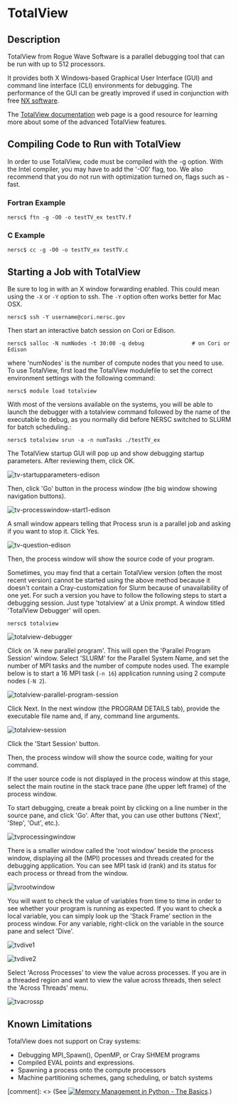 # TotalView

## Description

TotalView from Rogue Wave Software is a parallel debugging tool that
can be run with up to 512 processors.

It provides both X Windows-based Graphical User Interface (GUI) and
command line interface (CLI) environments for debugging. The
performance of the GUI can be greatly improved if used in conjunction
with
free
[NX software](https://www.nersc.gov/users/connecting-to-nersc/using-nx/).

The
[TotalView documentation](https://support.roguewave.com/documentation/tvdocs/en/current/) web
page is a good resource for learning more about some of the advanced
TotalView features.

## Compiling Code to Run with TotalView

In order to use TotalView, code must be compiled with the -g
option. With the Intel compiler, you may have to add the '-O0' flag,
too. We also recommend that you do not run with optimization turned
on, flags such as -fast.

### Fortran Example

```shell
nersc$ ftn -g -O0 -o testTV_ex testTV.f
```

### C Example

```
nersc$ cc -g -O0 -o testTV_ex testTV.c
```

## Starting a Job with TotalView

Be sure to log in with an X window forwarding enabled. This could mean
using the `-X` or `-Y` option to ssh. The `-Y` option often works
better for Mac OSX.

```shell
nersc$ ssh -Y username@cori.nersc.gov
```

Then start an interactive batch session on Cori or Edison.

```shell
nersc$ salloc -N numNodes -t 30:00 -q debug               # on Cori or Edison
```

where 'numNodes' is the number of compute nodes that you need to
use. To use TotalView, first load the TotalView modulefile to set the
correct environment settings with the following command:

```shell
nersc$ module load totalview
```

With most of the versions available on the systems, you will be able
to launch the debugger with a totalview command followed by the name
of the executable to debug, as you normally did before NERSC switched
to SLURM for batch scheduling.:

```shell
nersc$ totalview srun -a -n numTasks ./testTV_ex
```

The TotalView startup GUI will pop up and show debugging startup
parameters. After reviewing them, click OK.

![tv-startupparameters-edison](images/tv-startupparameters-edison.png)

Then, click 'Go' button in the process window (the big window showing
navigation buttons).

![tv-processwindow-start1-edison](images/tv-processwindow-start1-edison.png)

A small window appears telling that Process srun is a parallel job and
asking if you want to stop it. Click Yes.

![tv-question-edison](images/tv-question-edison.png)

Then, the process window will show the source code of your program.

Sometimes, you may find that a certain TotalView version (often the
most recent version) cannot be started using the above method because
it doesn't contain a Cray-customization for Slurm because of
unavailability of one yet. For such a version you have to follow the
following steps to start a debugging session.  Just type 'totalview'
at a Unix prompt. A window titled 'TotalView Debugger' will open.

```shell
nersc$ totalview
```

![totalview-debugger](images/totalview-debugger.png)


Click on 'A new parallel program'. This will open the 'Parallel
Program Session' window. Select 'SLURM' for the Parallel System Name,
and set the number of MPI tasks and the number of compute nodes
used. The example below is to start a 16 MPI task (`-n 16`)
application running using 2 compute nodes (`-N 2`).

![totalview-parallel-program-session](images/totalview-parallel-program-session.png)

Click Next. In the next window (the PROGRAM DETAILS tab), provide the
executable file name and, if any, command line arguments.

![totalview-session](images/totalview-session.png)

Click the 'Start Session' button.

Then, the process window will show the source code, waiting for your
command.

If the user source code is not displayed in the process window at this
stage, select the main routine in the stack trace pane (the upper left
frame) of the process window.

To start debugging, create a break point by clicking on a line number
in the source pane, and click 'Go'. After that, you can use other
buttons ('Next', 'Step', 'Out', etc.).

![tvprocessingwindow](images/tvprocessingwindow.png)

There is a smaller window called the 'root window' beside the process
window, displaying all the (MPI) processes and threads created for the
debugging application. You can see MPI task id (rank) and its status
for each process or thread from the window.

![tvrootwindow](images/tvrootwindow.png)

You will want to check the value of variables from time to time in
order to see whether your program is running as expected. If you want
to check a local variable, you can simply look up the 'Stack Frame'
section in the process window. For any variable, right-click on the
variable in the source pane and select 'Dive'.

![tvdive1](images/tvdive1.png)

![tvdive2](images/tvdive2.png)

Select 'Across Processes' to view the value across processes. If you
are in a threaded region and want to view the value across threads,
then select the 'Across Threads' menu.

![tvacrossp](images/tvacrossp.png)

## Known Limitations

TotalView does not support on Cray systems:

- Debugging MPI_Spawn(), OpenMP, or Cray SHMEM programs
- Compiled EVAL points and expressions.
- Spawning a process onto the compute processors
- Machine partitioning schemes, gang scheduling, or batch systems

[comment]: <> (See [![Memory Management in Python - The Basics](https://img.youtube.com/vi/F6u5rhUQ6dU/0.jpg)](https://www.youtube.com/watch?v=F6u5rhUQ6dU).)
